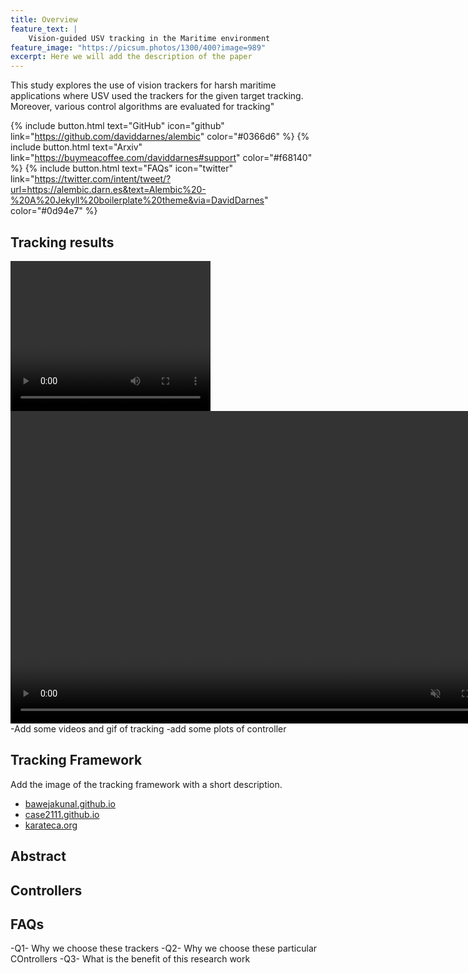 ```yaml
---
title: Overview
feature_text: |
    Vision-guided USV tracking in the Maritime environment
feature_image: "https://picsum.photos/1300/400?image=989"
excerpt: Here we will add the description of the paper
---
```


This study explores the use of vision trackers for harsh maritime applications where USV used the trackers for the given target tracking. Moreover, various control algorithms are evaluated for tracking"

{% include button.html text="GitHub" icon="github" link="https://github.com/daviddarnes/alembic" color="#0366d6" %} {% include button.html text="Arxiv" link="https://buymeacoffee.com/daviddarnes#support" color="#f68140" %} {% include button.html text="FAQs" icon="twitter" link="https://twitter.com/intent/tweet/?url=https://alembic.darn.es&text=Alembic%20-%20A%20Jekyll%20boilerplate%20theme&via=DavidDarnes" color="#0d94e7" %} 

## Tracking results 
<video src="video/track.mp4" width="320" height="240" controls></video>
<video controls="" width="800" height="500" muted="" loop="" autoplay="">
<source src="video/track.mp4" type="video/mp4">
</video>
-Add some videos and gif of tracking
-add some plots of controller

## Tracking Framework

Add the image of the tracking framework with a short description.

- [bawejakunal.github.io](https://bawejakunal.github.io/)
- [case2111.github.io](https://case2111.github.io/)
- [karateca.org](https://www.karateca.org/)


## Abstract

## Controllers 


## FAQs
-Q1- Why we choose these trackers 
-Q2- Why we choose these particular COntrollers 
-Q3- What is the benefit of this research work


